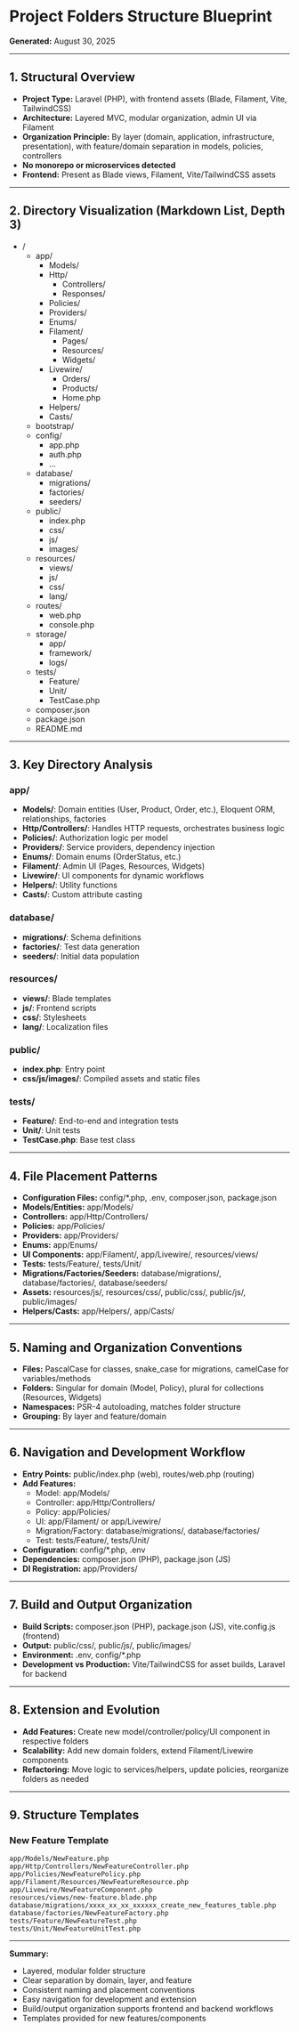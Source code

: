 # Project Folders Structure Blueprint

**Generated:** August 30, 2025

---

## 1. Structural Overview

- **Project Type:** Laravel (PHP), with frontend assets (Blade, Filament, Vite, TailwindCSS)
- **Architecture:** Layered MVC, modular organization, admin UI via Filament
- **Organization Principle:** By layer (domain, application, infrastructure, presentation), with feature/domain separation in models, policies, controllers
- **No monorepo or microservices detected**
- **Frontend:** Present as Blade views, Filament, Vite/TailwindCSS assets

---

## 2. Directory Visualization (Markdown List, Depth 3)

- /
  - app/
    - Models/
    - Http/
      - Controllers/
      - Responses/
    - Policies/
    - Providers/
    - Enums/
    - Filament/
      - Pages/
      - Resources/
      - Widgets/
    - Livewire/
      - Orders/
      - Products/
      - Home.php
    - Helpers/
    - Casts/
  - bootstrap/
  - config/
    - app.php
    - auth.php
    - ...
  - database/
    - migrations/
    - factories/
    - seeders/
  - public/
    - index.php
    - css/
    - js/
    - images/
  - resources/
    - views/
    - js/
    - css/
    - lang/
  - routes/
    - web.php
    - console.php
  - storage/
    - app/
    - framework/
    - logs/
  - tests/
    - Feature/
    - Unit/
    - TestCase.php
  - composer.json
  - package.json
  - README.md

---

## 3. Key Directory Analysis

### app/

- **Models/**: Domain entities (User, Product, Order, etc.), Eloquent ORM, relationships, factories
- **Http/Controllers/**: Handles HTTP requests, orchestrates business logic
- **Policies/**: Authorization logic per model
- **Providers/**: Service providers, dependency injection
- **Enums/**: Domain enums (OrderStatus, etc.)
- **Filament/**: Admin UI (Pages, Resources, Widgets)
- **Livewire/**: UI components for dynamic workflows
- **Helpers/**: Utility functions
- **Casts/**: Custom attribute casting

### database/

- **migrations/**: Schema definitions
- **factories/**: Test data generation
- **seeders/**: Initial data population

### resources/

- **views/**: Blade templates
- **js/**: Frontend scripts
- **css/**: Stylesheets
- **lang/**: Localization files

### public/

- **index.php**: Entry point
- **css/js/images/**: Compiled assets and static files

### tests/

- **Feature/**: End-to-end and integration tests
- **Unit/**: Unit tests
- **TestCase.php**: Base test class

---

## 4. File Placement Patterns

- **Configuration Files:** config/*.php, .env, composer.json, package.json
- **Models/Entities:** app/Models/
- **Controllers:** app/Http/Controllers/
- **Policies:** app/Policies/
- **Providers:** app/Providers/
- **Enums:** app/Enums/
- **UI Components:** app/Filament/, app/Livewire/, resources/views/
- **Tests:** tests/Feature/, tests/Unit/
- **Migrations/Factories/Seeders:** database/migrations/, database/factories/, database/seeders/
- **Assets:** resources/js/, resources/css/, public/css/, public/js/, public/images/
- **Helpers/Casts:** app/Helpers/, app/Casts/

---

## 5. Naming and Organization Conventions

- **Files:** PascalCase for classes, snake_case for migrations, camelCase for variables/methods
- **Folders:** Singular for domain (Model, Policy), plural for collections (Resources, Widgets)
- **Namespaces:** PSR-4 autoloading, matches folder structure
- **Grouping:** By layer and feature/domain

---

## 6. Navigation and Development Workflow

- **Entry Points:** public/index.php (web), routes/web.php (routing)
- **Add Features:**
  - Model: app/Models/
  - Controller: app/Http/Controllers/
  - Policy: app/Policies/
  - UI: app/Filament/ or app/Livewire/
  - Migration/Factory: database/migrations/, database/factories/
  - Test: tests/Feature/, tests/Unit/
- **Configuration:** config/*.php, .env
- **Dependencies:** composer.json (PHP), package.json (JS)
- **DI Registration:** app/Providers/

---

## 7. Build and Output Organization

- **Build Scripts:** composer.json (PHP), package.json (JS), vite.config.js (frontend)
- **Output:** public/css/, public/js/, public/images/
- **Environment:** .env, config/*.php
- **Development vs Production:** Vite/TailwindCSS for asset builds, Laravel for backend

---

## 8. Extension and Evolution

- **Add Features:** Create new model/controller/policy/UI component in respective folders
- **Scalability:** Add new domain folders, extend Filament/Livewire components
- **Refactoring:** Move logic to services/helpers, update policies, reorganize folders as needed

---

## 9. Structure Templates

### New Feature Template

```text
app/Models/NewFeature.php
app/Http/Controllers/NewFeatureController.php
app/Policies/NewFeaturePolicy.php
app/Filament/Resources/NewFeatureResource.php
app/Livewire/NewFeatureComponent.php
resources/views/new-feature.blade.php
database/migrations/xxxx_xx_xx_xxxxxx_create_new_features_table.php
database/factories/NewFeatureFactory.php
tests/Feature/NewFeatureTest.php
tests/Unit/NewFeatureUnitTest.php
```

---

**Summary:**

- Layered, modular folder structure
- Clear separation by domain, layer, and feature
- Consistent naming and placement conventions
- Easy navigation for development and extension
- Build/output organization supports frontend and backend workflows
- Templates provided for new features/components
